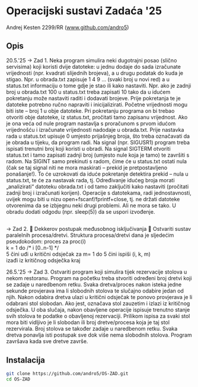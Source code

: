 # Operacijski sustavi Zadaća '25
Andrej Kesten 2299/RR (www.github.com/andro5)

## Opis
20.5.'25
-> Zad 1.
Neka program simulira neki dugotrajni posao (slično servisima) koji koristi dvije datoteke: 
u jednu dodaje do sada izračunate vrijednosti (npr. kvadrati slijednih brojeva), a u drugu 
podatak do kuda je stigao. Npr. u obrada.txt zapisuje 1 4 9 … (svaki broj u novi red) a u 
status.txt informaciju o tome gdje je stao ili kako nastaviti. Npr. ako je zadnji broj u 
obrada.txt 100 u status.txt treba zapisati 10 tako da u idućem pokretanju može nastaviti 
raditi i dodavati brojeve.
 Prije pokretanja te je datoteke potrebno ručno napraviti i inicijalizirati. Početne vrijednosti 
mogu biti iste – broj 1 u obje datoteke.
 Pri pokretanju programa on bi trebao otvoriti obje datoteke, iz status.txt, pročitati tamo 
zapisanu vrijednost. Ako je ona veća od nule program nastavlja s proračunom s prvom 
idućom vrijednošću i izračunate vrijednosti nadodaje u obrada.txt. Prije nastavka rada u 
status.txt upisuje 0 umjesto prijašnjeg broja, što treba označavati da je obrada u tijeku, da 
program radi.
 Na signal (npr. SIGUSR1) program treba ispisati trenutni broj koji koristi u obradi. Na 
signal SIGTERM otvoriti status.txt i tamo zapisati zadnji broj (umjesto nule koja je tamo) 
te završiti s radom.
 Na SIGINT samo prekinuti s radom, čime će u status.txt ostati nula (čak se taj signal niti 
ne mora maskirati – prekid je pretpostavljeno ponašanje!). To će uzrokovati da iduće 
pokretanje detektira prekid – nula u status.txt, te će za nastavak rada, tj. Određivanje 
idućeg broja morati „analizirati“ datoteku obrada.txt i od tamo zaključiti kako nastaviti 
(pročitati zadnji broj i izračunati korijen). Operacije s datotekama, radi jednostavnosti, 
uvijek mogu biti u nizu open+fscanf/fprintf+close, tj. ne držati datoteke otvorenima da se 
izbjegnu neki drugi problemi. Ali ne mora se tako. U obradu dodati odgodu (npr. sleep(5)) 
da se uspori izvođenje.
##
-> Zad 2.
 Dekkerov postupak međusobnog isključivanja
  Ostvariti sustav paralelnih procesa/dretvi. Struktura
 procesa/dretvi dana je sljedećim pseudokodom:
 proces
 za
 proc(i)         
k = 1 do
 /* i [0..n-1] */   
5 čini
 uđi u kritični odsječak
 za
 m= 1 do
 5 čini
 ispiši (i, k, m)      
izađi iz kritičnog odsječka
 kraj

 26.5.'25
 -> Zad 3.
 Ostvariti program koji simulira tijek rezervacije stolova u nekom
 restoranu. Program na početku treba stvoriti određeni broj dretvi koji
 se zadaje u naredbenom retku. Svaka dretva/proces nakon isteka
 jedne sekunde provjerava ima li slobodnih stolova te slučajno
 odabire jedan od njih. Nakon odabira dretva ulazi u kritični odsječak
 te ponovo provjerava je li odabrani stol slobodan. Ako jest, označava
 stol zauzetim i izlazi iz kritičnog odsječka. U oba slučaja, nakon
 obavljene operacije ispisuje trenutno stanje svih stolova te podatke o
 obavljenoj rezervaciji. Prilikom ispisa za svaki stol mora biti vidljivo
 je li slobodan ili broj dretve/procesa koja je taj stol rezervirala. Broj
 stolova se također zadaje u naredbenom retku. Svaka dretva
 ponavlja isti postupak sve dok više nema slobodnih stolova.
 Program završava kada sve dretve završe.

## Instalacija

```bash
git clone https://github.com/andro5/OS-ZAD.git
cd OS-ZAD
